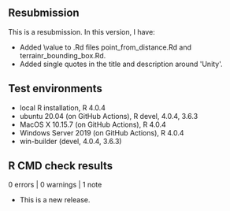 ## Resubmission

This is a resubmission. In this version, I have:

* Added \value to .Rd files point_from_distance.Rd and terrainr_bounding_box.Rd.
* Added single quotes in the title and description around 'Unity'.

## Test environments
* local R installation, R 4.0.4
* ubuntu 20.04 (on GitHub Actions), R devel, 4.0.4, 3.6.3
* MacOS X 10.15.7 (on GitHub Actions), R 4.0.4
* Windows Server 2019 (on GitHub Actions), R 4.0.4
* win-builder (devel, 4.0.4, 3.6.3)

## R CMD check results

0 errors | 0 warnings | 1 note

* This is a new release.
